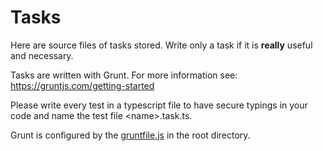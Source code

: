 # Tasks

Here are source files of tasks stored. Write only a task if it is **really** useful and necessary.

Tasks are written with Grunt. For more information see: <https://gruntjs.com/getting-started>

Please write every test in a typescript file to have secure typings in your code and name the test file \<name>.task.ts.

Grunt is configured by the [gruntfile.js](./../../gruntfile.js) in the root directory.
